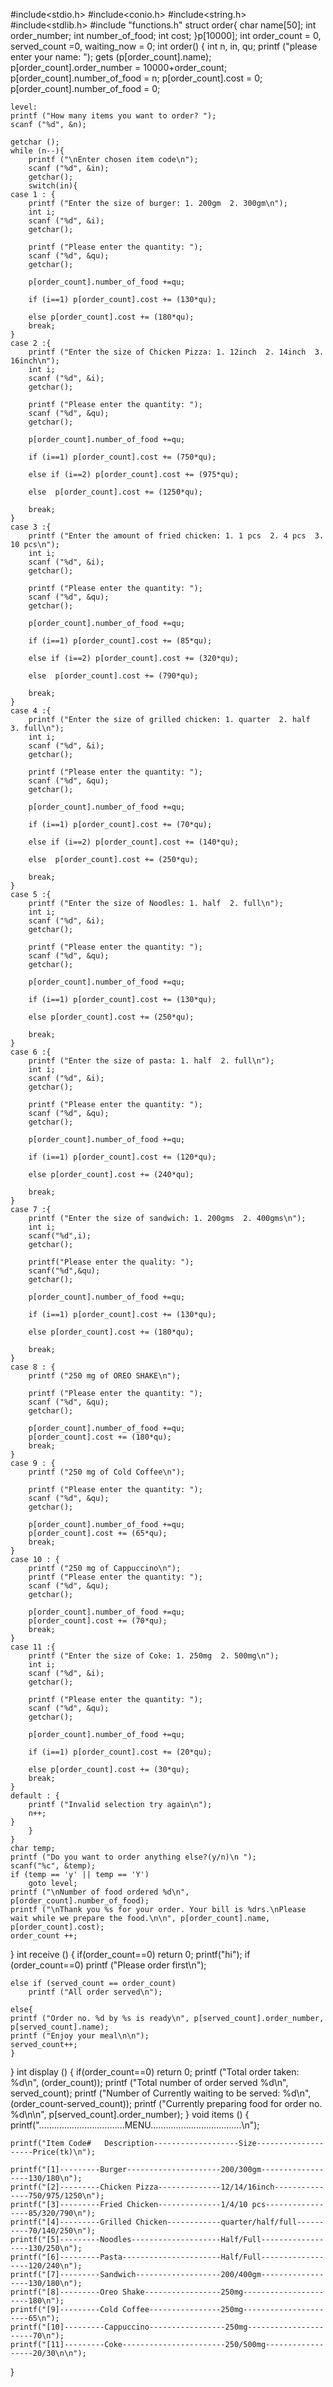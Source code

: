 #include<stdio.h>
#include<conio.h>
#include<string.h>
#include<stdlib.h>
#include "functions.h"
struct order{
    char name[50];
    int order_number;
    int number_of_food;
    int cost;
}p[10000];
int order_count = 0, served_count =0, waiting_now = 0;
int order()
{
    int n, in, qu;
    printf ("please enter your name: ");
    gets (p[order_count].name);
    p[order_count].order_number = 10000+order_count;
    p[order_count].number_of_food = n;
    p[order_count].cost = 0;
    p[order_count].number_of_food = 0;
    
    level:
    printf ("How many items you want to order? ");
    scanf ("%d", &n);

    getchar ();
    while (n--){
        printf ("\nEnter chosen item code\n");
        scanf ("%d", &in);
        getchar();
        switch(in){
    case 1 : {
        printf ("Enter the size of burger: 1. 200gm  2. 300gm\n");
        int i;
        scanf ("%d", &i);
        getchar();

        printf ("Please enter the quantity: ");
        scanf ("%d", &qu);
        getchar();

        p[order_count].number_of_food +=qu;

        if (i==1) p[order_count].cost += (130*qu);

        else p[order_count].cost += (180*qu);
        break;
    }
    case 2 :{
        printf ("Enter the size of Chicken Pizza: 1. 12inch  2. 14inch  3. 16inch\n");
        int i;
        scanf ("%d", &i);
        getchar();

        printf ("Please enter the quantity: ");
        scanf ("%d", &qu);
        getchar();

        p[order_count].number_of_food +=qu;

        if (i==1) p[order_count].cost += (750*qu);

        else if (i==2) p[order_count].cost += (975*qu);

        else  p[order_count].cost += (1250*qu);

        break;
    }
    case 3 :{
        printf ("Enter the amount of fried chicken: 1. 1 pcs  2. 4 pcs  3. 10 pcs\n");
        int i;
        scanf ("%d", &i);
        getchar();

        printf ("Please enter the quantity: ");
        scanf ("%d", &qu);
        getchar();

        p[order_count].number_of_food +=qu;

        if (i==1) p[order_count].cost += (85*qu);

        else if (i==2) p[order_count].cost += (320*qu);

        else  p[order_count].cost += (790*qu);

        break;
    }
    case 4 :{
        printf ("Enter the size of grilled chicken: 1. quarter  2. half  3. full\n");
        int i;
        scanf ("%d", &i);
        getchar();

        printf ("Please enter the quantity: ");
        scanf ("%d", &qu);
        getchar();

        p[order_count].number_of_food +=qu;

        if (i==1) p[order_count].cost += (70*qu);

        else if (i==2) p[order_count].cost += (140*qu);

        else  p[order_count].cost += (250*qu);

        break;
    }
    case 5 :{
        printf ("Enter the size of Noodles: 1. half  2. full\n");
        int i;
        scanf ("%d", &i);
        getchar();

        printf ("Please enter the quantity: ");
        scanf ("%d", &qu);
        getchar();

        p[order_count].number_of_food +=qu;

        if (i==1) p[order_count].cost += (130*qu);

        else p[order_count].cost += (250*qu);

        break;
    }
    case 6 :{
        printf ("Enter the size of pasta: 1. half  2. full\n");
        int i;
        scanf ("%d", &i);
        getchar();

        printf ("Please enter the quantity: ");
        scanf ("%d", &qu);
        getchar();

        p[order_count].number_of_food +=qu;

        if (i==1) p[order_count].cost += (120*qu);

        else p[order_count].cost += (240*qu);

        break;
    }
    case 7 :{
        printf ("Enter the size of sandwich: 1. 200gms  2. 400gms\n");
        int i;
        scanf("%d",i);
        getchar();
       
        printf("Please enter the quality: ");
        scanf("%d",&qu);
        getchar();

        p[order_count].number_of_food +=qu;
 
        if (i==1) p[order_count].cost += (130*qu);
        
        else p[order_count].cost += (180*qu);

        break;
    }  
    case 8 : {
        printf ("250 mg of OREO SHAKE\n");

        printf ("Please enter the quantity: ");
        scanf ("%d", &qu);
        getchar();

        p[order_count].number_of_food +=qu;
        p[order_count].cost += (180*qu);
        break;
    }
    case 9 : {
        printf ("250 mg of Cold Coffee\n");

        printf ("Please enter the quantity: ");
        scanf ("%d", &qu);
        getchar();

        p[order_count].number_of_food +=qu;
        p[order_count].cost += (65*qu);
        break;
    }
    case 10 : {
        printf ("250 mg of Cappuccino\n");
        printf ("Please enter the quantity: ");
        scanf ("%d", &qu);
        getchar();

        p[order_count].number_of_food +=qu;
        p[order_count].cost += (70*qu);
        break;
    }
    case 11 :{
        printf ("Enter the size of Coke: 1. 250mg  2. 500mg\n");
        int i;
        scanf ("%d", &i);
        getchar();

        printf ("Please enter the quantity: ");
        scanf ("%d", &qu);
        getchar();

        p[order_count].number_of_food +=qu;

        if (i==1) p[order_count].cost += (20*qu);

        else p[order_count].cost += (30*qu);
        break;
    }
    default : {
        printf ("Invalid selection try again\n");
        n++;
    }
        }
    }
    char temp;
    printf ("Do you want to order anything else?(y/n)\n ");
    scanf("%c", &temp);
    if (temp == 'y' || temp == 'Y')
        goto level;
    printf ("\nNumber of food ordered %d\n", p[order_count].number_of_food);
    printf ("\nThank you %s for your order. Your bill is %drs.\nPlease wait while we prepare the food.\n\n", p[order_count].name, p[order_count].cost);
    order_count ++;
}
int receive ()
{
    if(order_count==0)
        return 0;
    printf("hi");
    if (order_count==0)
        printf ("Please order first\n");

    else if (served_count == order_count) 
        printf ("All order served\n");
    
    else{
    printf ("Order no. %d by %s is ready\n", p[served_count].order_number, p[served_count].name);
    printf ("Enjoy your meal\n\n");
    served_count++;
    }
}
int display ()
{
    if(order_count==0)
    return 0;
    printf ("Total order taken: %d\n", (order_count));
    printf ("Total number of order served %d\n", served_count);
    printf ("Number of Currently waiting to be served: %d\n", (order_count-served_count));
    printf ("Currently preparing food for order no. %d\n\n", p[served_count].order_number);
}
void items ()
{
    printf("..................................MENU....................................\n");

    printf("Item Code#   Description-------------------Size--------------------Price(tk)\n");

    printf("[1]---------Burger---------------------200/300gm------------------130/180\n");
    printf("[2]---------Chicken Pizza--------------12/14/16inch---------------750/975/1250\n");
    printf("[3]---------Fried Chicken--------------1/4/10 pcs-----------------85/320/790\n");
    printf("[4]---------Grilled Chicken------------quarter/half/full----------70/140/250\n");
    printf("[5]---------Noodles--------------------Half/Full------------------130/250\n");
    printf("[6]---------Pasta----------------------Half/Full------------------120/240\n");
    printf("[7]---------Sandwich-------------------200/400gm------------------130/180\n");
    printf("[8]---------Oreo Shake-----------------250mg----------------------180\n");
    printf("[9]---------Cold Coffee----------------250mg----------------------65\n");
    printf("[10]---------Cappuccino-----------------250mg----------------------70\n");
    printf("[11]---------Coke-----------------------250/500mg------------------20/30\n\n");

}
